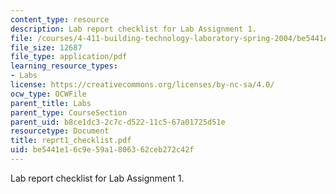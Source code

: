 ```yaml
---
content_type: resource
description: Lab report checklist for Lab Assignment 1.
file: /courses/4-411-building-technology-laboratory-spring-2004/be5441e16c9e59a1806362ceb272c42f_reprt1_checklist.pdf
file_size: 12687
file_type: application/pdf
learning_resource_types:
- Labs
license: https://creativecommons.org/licenses/by-nc-sa/4.0/
ocw_type: OCWFile
parent_title: Labs
parent_type: CourseSection
parent_uid: b8ce1dc3-2c7c-d522-11c5-67a01725d51e
resourcetype: Document
title: reprt1_checklist.pdf
uid: be5441e1-6c9e-59a1-8063-62ceb272c42f
---
```

Lab report checklist for Lab Assignment 1.